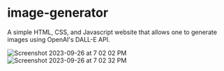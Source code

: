 # image-generator

A simple HTML, CSS, and Javascript website that allows one to generate images using OpenAI's DALL-E API.

![Screenshot 2023-09-26 at 7 02 02 PM](https://github.com/apoorvpachori/image-generator/assets/41656573/579623e8-a8b8-43c2-8d84-1a46185e0c4a)
![Screenshot 2023-09-26 at 7 02 32 PM](https://github.com/apoorvpachori/image-generator/assets/41656573/5ae416a6-9c36-4ee3-a5fd-244ee3e8d38a)

